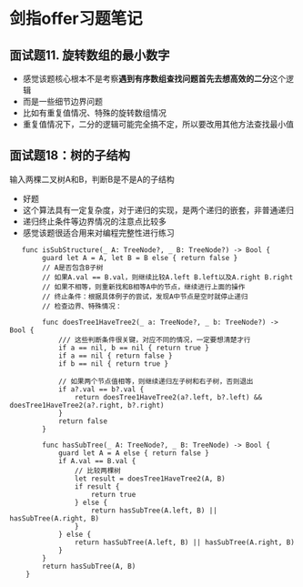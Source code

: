 # 剑指offer习题笔记

## 面试题11. 旋转数组的最小数字

- 感觉该题核心根本不是考察**遇到有序数组查找问题首先去想高效的二分**这个逻辑
- 而是一些细节边界问题
- 比如有重复值情况、特殊的旋转数组情况
- 重复值情况下，二分的逻辑可能完全搞不定，所以要改用其他方法查找最小值

## 面试题18：树的子结构

输入两棵二叉树A和B，判断B是不是A的子结构

- 好题
- 这个算法具有一定复杂度，对于递归的实现，是两个递归的嵌套，非普通递归
- 递归终止条件等边界情况的注意点比较多
- 感觉该题很适合用来对编程完整性进行练习

```
   func isSubStructure(_ A: TreeNode?, _ B: TreeNode?) -> Bool {
        guard let A = A, let B = B else { return false }
        // A是否包含B子树
        // 如果A.val == B.val，则继续比较A.left B.left以及A.right B.right
        // 如果不相等，则重新找和B相等A中的节点，继续进行上面的操作
        // 终止条件：根据具体例子的尝试，发现A中节点是空时就停止递归
        // 检查边界、特殊情况：

        func doesTree1HaveTree2(_ a: TreeNode?, _ b: TreeNode?) -> Bool {
            /// 这些判断条件很关键，对应不同的情况，一定要想清楚才行
            if a == nil, b == nil { return true }
            if a == nil { return false }
            if b == nil { return true }

            // 如果两个节点值相等，则继续递归左子树和右子树，否则退出
            if a?.val == b?.val {
                return doesTree1HaveTree2(a?.left, b?.left) && doesTree1HaveTree2(a?.right, b?.right)
            }
            return false
        }

        func hasSubTree(_ A: TreeNode?, _ B: TreeNode) -> Bool {
            guard let A = A else { return false }
            if A.val == B.val {
                // 比较两棵树
                let result = doesTree1HaveTree2(A, B)
                if result {
                    return true
                } else {
                    return hasSubTree(A.left, B) || hasSubTree(A.right, B)
                }
            } else {
                return hasSubTree(A.left, B) || hasSubTree(A.right, B)
            }
        }
        return hasSubTree(A, B)
    }
```